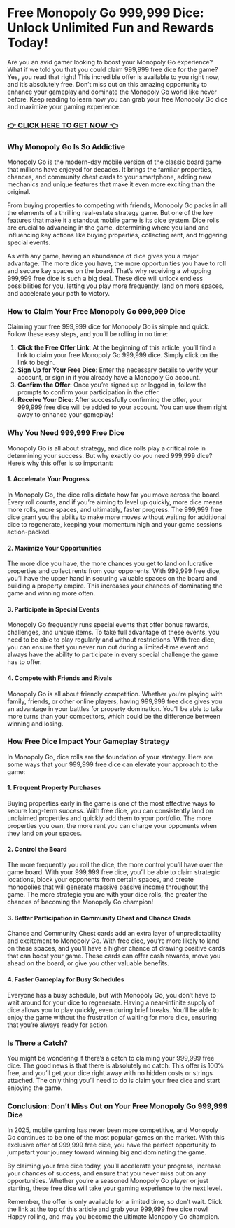 # Free Monopoly Go 999,999 Dice: Unlock Unlimited Fun and Rewards Today!

Are you an avid gamer looking to boost your Monopoly Go experience? What if we told you that you could claim 999,999 free dice for the game? Yes, you read that right! This incredible offer is available to you right now, and it’s absolutely free. Don’t miss out on this amazing opportunity to enhance your gameplay and dominate the Monopoly Go world like never before. Keep reading to learn how you can grab your free Monopoly Go dice and maximize your gaming experience.

### [👉 CLICK HERE TO GET NOW 👈](https://freerewards.xyz/monopoly/go/)

### Why Monopoly Go Is So Addictive

Monopoly Go is the modern-day mobile version of the classic board game that millions have enjoyed for decades. It brings the familiar properties, chances, and community chest cards to your smartphone, adding new mechanics and unique features that make it even more exciting than the original.

From buying properties to competing with friends, Monopoly Go packs in all the elements of a thrilling real-estate strategy game. But one of the key features that make it a standout mobile game is its dice system. Dice rolls are crucial to advancing in the game, determining where you land and influencing key actions like buying properties, collecting rent, and triggering special events.

As with any game, having an abundance of dice gives you a major advantage. The more dice you have, the more opportunities you have to roll and secure key spaces on the board. That’s why receiving a whopping 999,999 free dice is such a big deal. These dice will unlock endless possibilities for you, letting you play more frequently, land on more spaces, and accelerate your path to victory.

### How to Claim Your Free Monopoly Go 999,999 Dice

Claiming your free 999,999 dice for Monopoly Go is simple and quick. Follow these easy steps, and you’ll be rolling in no time:

1. **Click the Free Offer Link**: At the beginning of this article, you’ll find a link to claim your free Monopoly Go 999,999 dice. Simply click on the link to begin.
2. **Sign Up for Your Free Dice**: Enter the necessary details to verify your account, or sign in if you already have a Monopoly Go account.
3. **Confirm the Offer**: Once you’re signed up or logged in, follow the prompts to confirm your participation in the offer.
4. **Receive Your Dice**: After successfully confirming the offer, your 999,999 free dice will be added to your account. You can use them right away to enhance your gameplay!

### Why You Need 999,999 Free Dice

Monopoly Go is all about strategy, and dice rolls play a critical role in determining your success. But why exactly do you need 999,999 dice? Here’s why this offer is so important:

#### 1. **Accelerate Your Progress**

In Monopoly Go, the dice rolls dictate how far you move across the board. Every roll counts, and if you’re aiming to level up quickly, more dice means more rolls, more spaces, and ultimately, faster progress. The 999,999 free dice grant you the ability to make more moves without waiting for additional dice to regenerate, keeping your momentum high and your game sessions action-packed.

#### 2. **Maximize Your Opportunities**

The more dice you have, the more chances you get to land on lucrative properties and collect rents from your opponents. With 999,999 free dice, you’ll have the upper hand in securing valuable spaces on the board and building a property empire. This increases your chances of dominating the game and winning more often.

#### 3. **Participate in Special Events**

Monopoly Go frequently runs special events that offer bonus rewards, challenges, and unique items. To take full advantage of these events, you need to be able to play regularly and without restrictions. With free dice, you can ensure that you never run out during a limited-time event and always have the ability to participate in every special challenge the game has to offer.

#### 4. **Compete with Friends and Rivals**

Monopoly Go is all about friendly competition. Whether you’re playing with family, friends, or other online players, having 999,999 free dice gives you an advantage in your battles for property domination. You’ll be able to take more turns than your competitors, which could be the difference between winning and losing.

### How Free Dice Impact Your Gameplay Strategy

In Monopoly Go, dice rolls are the foundation of your strategy. Here are some ways that your 999,999 free dice can elevate your approach to the game:

#### 1. **Frequent Property Purchases**

Buying properties early in the game is one of the most effective ways to secure long-term success. With free dice, you can consistently land on unclaimed properties and quickly add them to your portfolio. The more properties you own, the more rent you can charge your opponents when they land on your spaces.

#### 2. **Control the Board**

The more frequently you roll the dice, the more control you’ll have over the game board. With your 999,999 free dice, you’ll be able to claim strategic locations, block your opponents from certain spaces, and create monopolies that will generate massive passive income throughout the game. The more strategic you are with your dice rolls, the greater the chances of becoming the Monopoly Go champion!

#### 3. **Better Participation in Community Chest and Chance Cards**

Chance and Community Chest cards add an extra layer of unpredictability and excitement to Monopoly Go. With free dice, you’re more likely to land on these spaces, and you’ll have a higher chance of drawing positive cards that can boost your game. These cards can offer cash rewards, move you ahead on the board, or give you other valuable benefits.

#### 4. **Faster Gameplay for Busy Schedules**

Everyone has a busy schedule, but with Monopoly Go, you don’t have to wait around for your dice to regenerate. Having a near-infinite supply of dice allows you to play quickly, even during brief breaks. You’ll be able to enjoy the game without the frustration of waiting for more dice, ensuring that you’re always ready for action.

### Is There a Catch?

You might be wondering if there’s a catch to claiming your 999,999 free dice. The good news is that there is absolutely no catch. This offer is 100% free, and you’ll get your dice right away with no hidden costs or strings attached. The only thing you’ll need to do is claim your free dice and start enjoying the game.

### Conclusion: Don’t Miss Out on Your Free Monopoly Go 999,999 Dice

In 2025, mobile gaming has never been more competitive, and Monopoly Go continues to be one of the most popular games on the market. With this exclusive offer of 999,999 free dice, you have the perfect opportunity to jumpstart your journey toward winning big and dominating the game.

By claiming your free dice today, you’ll accelerate your progress, increase your chances of success, and ensure that you never miss out on any opportunities. Whether you’re a seasoned Monopoly Go player or just starting, these free dice will take your gaming experience to the next level.

Remember, the offer is only available for a limited time, so don’t wait. Click the link at the top of this article and grab your 999,999 free dice now! Happy rolling, and may you become the ultimate Monopoly Go champion.
